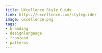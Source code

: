 ```yaml
---
title: UXcellence Style Guide
link: https://uxcellence.com/styleguide/
image: uxcellence.png 
tags:
- branding
- designlanguage
- frontend
- patterns
---
```

